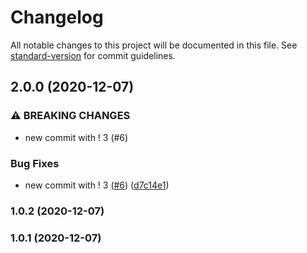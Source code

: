 # Changelog

All notable changes to this project will be documented in this file. See [standard-version](https://github.com/conventional-changelog/standard-version) for commit guidelines.

## 2.0.0 (2020-12-07)


### ⚠ BREAKING CHANGES

* new commit with ! 3 (#6)

### Bug Fixes

* new commit with ! 3 ([#6](https://github.com/murad357/version-pull-request/issues/6)) ([d7c14e1](https://github.com/murad357/version-pull-request/commit/d7c14e1e7f83b060b46920614fa03a67e0f23a3f))

### 1.0.2 (2020-12-07)

### 1.0.1 (2020-12-07)
